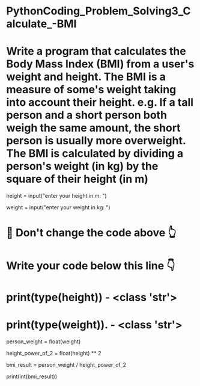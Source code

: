 # PythonCoding_Problem_Solving3_Calculate_-BMI
# Write a program that calculates the Body Mass Index (BMI) from a user's weight and height.  The BMI is a measure of some's weight taking into account their height. e.g. If a tall person and a short person both weigh the same amount, the short person is usually more overweight.  The BMI is calculated by dividing a person's weight (in kg) by the square of their height (in m)

height = input("enter your height in m: ")

weight = input("enter your weight in kg: ")

# 🚨 Don't change the code above 👆

# Write your code below this line 👇

# print(type(height)) - <class 'str'>

# print(type(weight)). - <class 'str'>

person_weight = float(weight)

height_power_of_2 = float(height) ** 2

bmi_result = person_weight / height_power_of_2

print(int(bmi_result))
